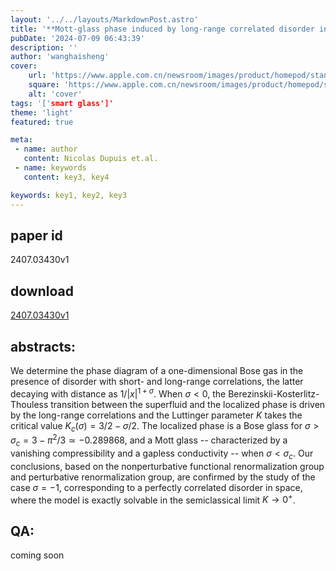 ```yaml
---
layout: '../../layouts/MarkdownPost.astro'
title: '**Mott-glass phase induced by long-range correlated disorder in a one-dimensional Bose gas**'
pubDate: '2024-07-09 06:43:39'
description: ''
author: 'wanghaisheng'
cover:
    url: 'https://www.apple.com.cn/newsroom/images/product/homepod/standard/Apple-HomePod-hero-230118_big.jpg.large_2x.jpg'
    square: 'https://www.apple.com.cn/newsroom/images/product/homepod/standard/Apple-HomePod-hero-230118_big.jpg.large_2x.jpg'
    alt: 'cover'
tags: '['smart glass']' 
theme: 'light'
featured: true

meta:
 - name: author
   content: Nicolas Dupuis et.al.
 - name: keywords
   content: key3, key4

keywords: key1, key2, key3
---
```


## paper id
2407.03430v1
## download
[2407.03430v1](http://arxiv.org/abs/2407.03430v1)
## abstracts:
We determine the phase diagram of a one-dimensional Bose gas in the presence of disorder with short- and long-range correlations, the latter decaying with distance as $1/|x|^{1+\sigma}$. When $\sigma<0$, the Berezinskii-Kosterlitz-Thouless transition between the superfluid and the localized phase is driven by the long-range correlations and the Luttinger parameter $K$ takes the critical value $K_c(\sigma)=3/2-\sigma/2$. The localized phase is a Bose glass for $\sigma>\sigma_c=3-\pi^2/3\simeq -0.289868$, and a Mott glass -- characterized by a vanishing compressibility and a gapless conductivity -- when $\sigma<\sigma_c$. Our conclusions, based on the nonperturbative functional renormalization group and perturbative renormalization group, are confirmed by the study of the case $\sigma=-1$, corresponding to a perfectly correlated disorder in space, where the model is exactly solvable in the semiclassical limit $K\to 0^+$.
## QA:
coming soon
